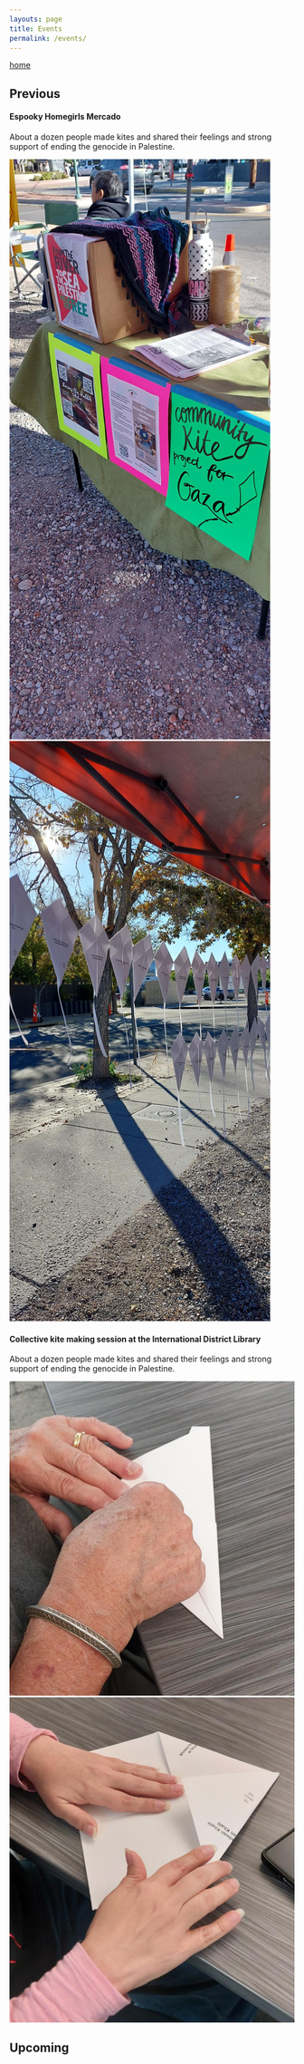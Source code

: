 ```yaml
---
layouts: page
title: Events
permalink: /events/
---
```


[home](./index.markdown)

## Previous

#### Espooky Homegirls Mercado

About a dozen people made kites and shared their feelings and strong support of ending the genocide in Palestine.

![kite project table](./img/homegirls-mercado-table.jpeg)
![kites hanging up in a festival tent](./img/homegirls-mercado-kites-2.jpeg)

#### Collective kite making session at the International District Library

About a dozen people made kites and shared their feelings and strong support of ending the genocide in Palestine.

![hands folding kites](./img/community-making-kites-1.jpeg)
![hands folding kites](./img/community-making-kites-2.jpeg)

## Upcoming
